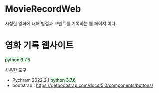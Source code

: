 # MovieRecordWeb
시청한 영화에 대해 별점과 코멘트를 기록하는 웹 페이지 이다.
<h1>영화 기록 웹사이트</h1>
<span style="background-color:#dcffe4">python 3.7.6</span>
<p>사용한 도구</p>
<ul>
    <li> Pychram 2022.2.1 <span style="background-color:#dcffe4">python 3.7.6</span></li>
    <li> bootstrap : <a href="https://getbootstrap.com/docs/5.0/components/buttons/">https://getbootstrap.com/docs/5.0/components/buttons/</a></li>
</ul>
